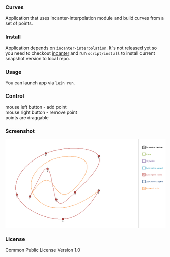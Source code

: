 ### Curves

Application that uses incanter-interpolation module and build curves from a set of points.

### Install

Application depends on `incanter-interpolation`. It's not released yet so you need to checkout [incanter](https://github.com/liebke/incanter) and run `script/install` to install current snapshot version to local repo.

### Usage

You can launch app via `lein run`.

### Control

mouse left button - add point  
mouse right button - remove point  
points are draggable

### Screenshot

![Image](image.png)

### License

Common Public License Version 1.0
